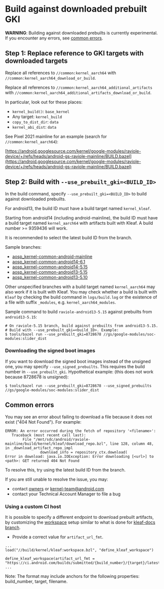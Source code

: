 # Build against downloaded prebuilt GKI

**WARNING**: Building against downloaded prebuilts is currently experimental. If
you encounter any errors, see [common errors](#common-errors).

## Step 1: Replace reference to GKI targets with downloaded targets

Replace all references to `//common:kernel_aarch64` with
`//common:kernel_aarch64_download_or_build`.

Replace all references to `//common:kernel_aarch64_additional_artifacts` with
`//common:kernel_aarch64_additional_artifacts_download_or_build`.

In particular, look out for these places:

* `kernel_build()`: `base_kernel`
* Any target: `kernel_build`
* `copy_to_dist_dir`: `data`
* `kernel_abi_dist`: `data`

See Pixel 2021 mainline for an example (search for `//common:kernel_aarch64`):

[https://android.googlesource.com/kernel/google-modules/raviole-device/+/refs/heads/android-gs-raviole-mainline/BUILD.bazel](https://android.googlesource.com/kernel/google-modules/raviole-device/+/refs/heads/android-gs-raviole-mainline/BUILD.bazel)

## Step 2: Build with `--use_prebuilt_gki=<BUILD_ID>`

In the build command, specify `--use_prebuilt_gki=<BUILD_ID>` to build against
downloaded prebuilts.

For android13, the build ID must have a build target named `kernel_kleaf`.

Starting from android14 (including android-mainline), the build ID must have a build target named
`kernel_aarch64` with artifacts built with Kleaf. A build number >= 9359436 will
work.

It is recommended to select the latest build ID from the branch.

Sample branches:

- [aosp_kernel-common-android-mainline](https://ci.android.com/builds/branches/aosp_kernel-common-android-mainline/grid)
- [aosp_kernel-common-android14-6.1](https://ci.android.com/builds/branches/aosp_kernel-common-android14-6.1/grid)
- [aosp_kernel-common-android14-5.15](https://ci.android.com/builds/branches/aosp_kernel-common-android14-5.15/grid)
- [aosp_kernel-common-android13-5.15](https://ci.android.com/builds/branches/aosp_kernel-common-android13-5.15/grid)
- [aosp_kernel-common-android13-5.10](https://ci.android.com/builds/branches/aosp_kernel-common-android13-5.10/grid)

Other unspecified branches with a build target named `kernel_aarch64` may also
work if it is built with Kleaf. You may check whether a build is built with
`Kleaf` by checking the build command in `logs/build.log` or the existence of a
file with suffix `_modules`, e.g. `kernel_aarch64_modules`.

Sample command to build `raviole-android13-5.15` against prebuilts from
`android13-5.15`:

```shell
# On raviole-5.15 branch, build against prebuilts from android13-5.15.
# Build with --use_prebuilt_gki=<build_ID>. Example:
$ tools/bazel run --use_prebuilt_gki=8728678 //gs/google-modules/soc-modules:slider_dist
```

### Downloading the signed boot images

If you want to download the signed boot images instead of the unsigned one, you may
specify `--use_signed_prebuilts`. This requires the build number in `--use_prebuilt_gki`.
Hypothetical example: (this does not work because 8728678 is unsigned):

```shell
$ tools/bazel run --use_prebuilt_gki=8728678 --use_signed_prebuilts //gs/google-modules/soc-modules:slider_dist
```

## Common errors

You may see an error about failing to download a file because it does not
exist ("404 Not Found"). For example:

```text
ERROR: An error occurred during the fetch of repository '<filename>':
   Traceback (most recent call last):
        File "/mnt/sdc/android/raviole-mainline/build/kernel/kleaf/download_repo.bzl", line 128, column 48, in _download_artifact_repo_impl
                download_info = repository_ctx.download(
Error in download: java.io.IOException: Error downloading [<url>] to <path>: GET returned 404 Not Found
```

To resolve this, try using the latest build ID from the branch.

If you are still unable to resolve the issue, you may:
- contact [owners](../OWNERS) or [kernel-team@android.com](mailto:kernel-team@android.com)
- contact your Technical Account Manager to file a bug

### Using a custom CI host

It is possible to specify a different endpoint to download prebuilt artifacts, by customizing the
[workspace](https://bazel.build/concepts/build-ref#workspace) setup similar to what is done for
[kleaf-docs branch](https://android.googlesource.com/kernel/manifest/+/5ea7995b7c75cb30f42224b0273a1516627075c6/default.xml#10).

  * Provide a correct value for `artifact_url_fmt`.
  ```shell
  ...
  load("//build/kernel/kleaf:workspace.bzl", "define_kleaf_workspace")

  define_kleaf_workspace(artifact_url_fmt = "https://ci.android.com/builds/submitted/{build_number}/{target}/latest/raw/{filename}")
  ...
  ```

Note: The format may include anchors for the following properties: build_number, target, filename.

